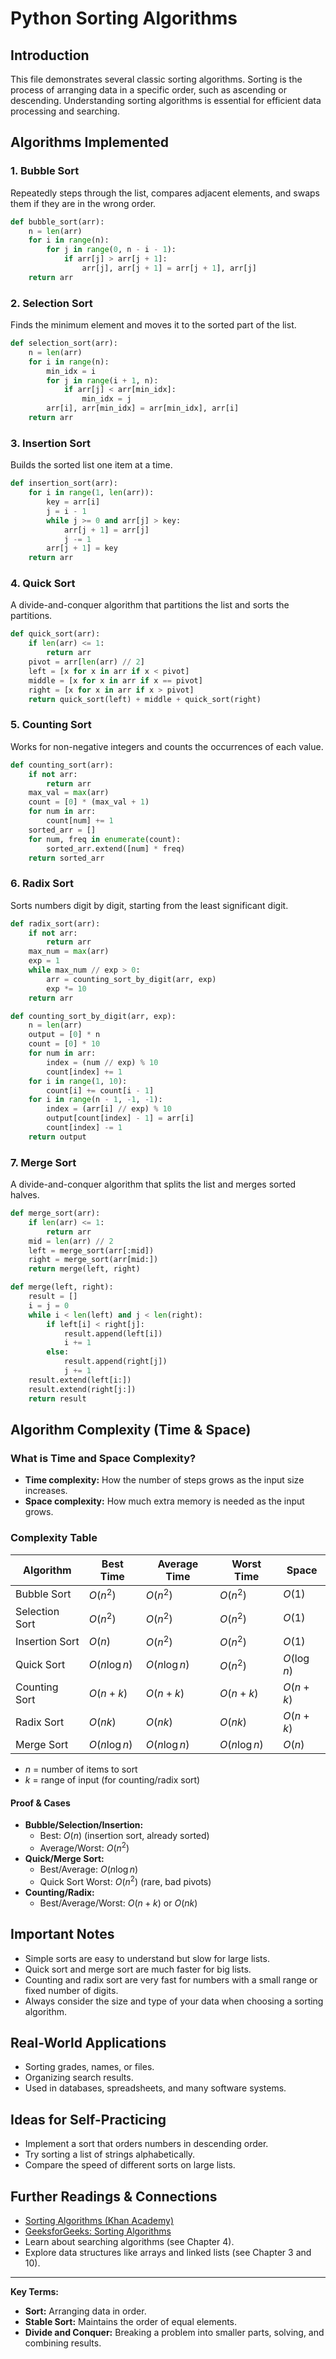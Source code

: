 # Python Sorting Algorithms

## Introduction
This file demonstrates several classic sorting algorithms. Sorting is the process of arranging data in a specific order, such as ascending or descending. Understanding sorting algorithms is essential for efficient data processing and searching.

## Algorithms Implemented

### 1. Bubble Sort
Repeatedly steps through the list, compares adjacent elements, and swaps them if they are in the wrong order.
```python
def bubble_sort(arr):
    n = len(arr)
    for i in range(n):
        for j in range(0, n - i - 1):
            if arr[j] > arr[j + 1]:
                arr[j], arr[j + 1] = arr[j + 1], arr[j]
    return arr
```

### 2. Selection Sort
Finds the minimum element and moves it to the sorted part of the list.
```python
def selection_sort(arr):
    n = len(arr)
    for i in range(n):
        min_idx = i
        for j in range(i + 1, n):
            if arr[j] < arr[min_idx]:
                min_idx = j
        arr[i], arr[min_idx] = arr[min_idx], arr[i]
    return arr
```

### 3. Insertion Sort
Builds the sorted list one item at a time.
```python
def insertion_sort(arr):
    for i in range(1, len(arr)):
        key = arr[i]
        j = i - 1
        while j >= 0 and arr[j] > key:
            arr[j + 1] = arr[j]
            j -= 1
        arr[j + 1] = key
    return arr
```

### 4. Quick Sort
A divide-and-conquer algorithm that partitions the list and sorts the partitions.
```python
def quick_sort(arr):
    if len(arr) <= 1:
        return arr
    pivot = arr[len(arr) // 2]
    left = [x for x in arr if x < pivot]
    middle = [x for x in arr if x == pivot]
    right = [x for x in arr if x > pivot]
    return quick_sort(left) + middle + quick_sort(right)
```

### 5. Counting Sort
Works for non-negative integers and counts the occurrences of each value.
```python
def counting_sort(arr):
    if not arr:
        return arr
    max_val = max(arr)
    count = [0] * (max_val + 1)
    for num in arr:
        count[num] += 1
    sorted_arr = []
    for num, freq in enumerate(count):
        sorted_arr.extend([num] * freq)
    return sorted_arr
```

### 6. Radix Sort
Sorts numbers digit by digit, starting from the least significant digit.
```python
def radix_sort(arr):
    if not arr:
        return arr
    max_num = max(arr)
    exp = 1
    while max_num // exp > 0:
        arr = counting_sort_by_digit(arr, exp)
        exp *= 10
    return arr

def counting_sort_by_digit(arr, exp):
    n = len(arr)
    output = [0] * n
    count = [0] * 10
    for num in arr:
        index = (num // exp) % 10
        count[index] += 1
    for i in range(1, 10):
        count[i] += count[i - 1]
    for i in range(n - 1, -1, -1):
        index = (arr[i] // exp) % 10
        output[count[index] - 1] = arr[i]
        count[index] -= 1
    return output
```

### 7. Merge Sort
A divide-and-conquer algorithm that splits the list and merges sorted halves.
```python
def merge_sort(arr):
    if len(arr) <= 1:
        return arr
    mid = len(arr) // 2
    left = merge_sort(arr[:mid])
    right = merge_sort(arr[mid:])
    return merge(left, right)

def merge(left, right):
    result = []
    i = j = 0
    while i < len(left) and j < len(right):
        if left[i] < right[j]:
            result.append(left[i])
            i += 1
        else:
            result.append(right[j])
            j += 1
    result.extend(left[i:])
    result.extend(right[j:])
    return result
```

## Algorithm Complexity (Time & Space)

### What is Time and Space Complexity?
- **Time complexity:** How the number of steps grows as the input size increases.
- **Space complexity:** How much extra memory is needed as the input grows.

### Complexity Table
| Algorithm       | Best Time | Average Time | Worst Time | Space    |
|----------------|-----------|--------------|------------|----------|
| Bubble Sort    | $O(n^2)$  | $O(n^2)$     | $O(n^2)$   | $O(1)$   |
| Selection Sort | $O(n^2)$  | $O(n^2)$     | $O(n^2)$   | $O(1)$   |
| Insertion Sort | $O(n)$    | $O(n^2)$     | $O(n^2)$   | $O(1)$   |
| Quick Sort     | $O(n \log n)$ | $O(n \log n)$ | $O(n^2)$ | $O(\log n)$ |
| Counting Sort  | $O(n + k)$| $O(n + k)$   | $O(n + k)$ | $O(n + k)$ |
| Radix Sort     | $O(nk)$   | $O(nk)$      | $O(nk)$    | $O(n + k)$ |
| Merge Sort     | $O(n \log n)$ | $O(n \log n)$ | $O(n \log n)$ | $O(n)$ |

- $n$ = number of items to sort
- $k$ = range of input (for counting/radix sort)

#### Proof & Cases
- **Bubble/Selection/Insertion:**
  - Best: $O(n)$ (insertion sort, already sorted)
  - Average/Worst: $O(n^2)$
- **Quick/Merge Sort:**
  - Best/Average: $O(n \log n)$
  - Quick Sort Worst: $O(n^2)$ (rare, bad pivots)
- **Counting/Radix:**
  - Best/Average/Worst: $O(n + k)$ or $O(nk)$

## Important Notes
- Simple sorts are easy to understand but slow for large lists.
- Quick sort and merge sort are much faster for big lists.
- Counting and radix sort are very fast for numbers with a small range or fixed number of digits.
- Always consider the size and type of your data when choosing a sorting algorithm.

## Real-World Applications
- Sorting grades, names, or files.
- Organizing search results.
- Used in databases, spreadsheets, and many software systems.

## Ideas for Self-Practicing
- Implement a sort that orders numbers in descending order.
- Try sorting a list of strings alphabetically.
- Compare the speed of different sorts on large lists.

## Further Readings & Connections
- [Sorting Algorithms (Khan Academy)](https://www.khanacademy.org/computing/computer-science/algorithms)
- [GeeksforGeeks: Sorting Algorithms](https://www.geeksforgeeks.org/sorting-algorithms/)
- Learn about searching algorithms (see Chapter 4).
- Explore data structures like arrays and linked lists (see Chapter 3 and 10).

---
**Key Terms:**
- **Sort:** Arranging data in order.
- **Stable Sort:** Maintains the order of equal elements.
- **Divide and Conquer:** Breaking a problem into smaller parts, solving, and combining results. 